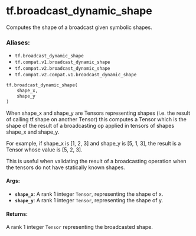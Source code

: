 <div itemscope itemtype="http://developers.google.com/ReferenceObject">
<meta itemprop="name" content="tf.broadcast_dynamic_shape" />
<meta itemprop="path" content="Stable" />
</div>

# tf.broadcast_dynamic_shape

Computes the shape of a broadcast given symbolic shapes.

### Aliases:

* `tf.broadcast_dynamic_shape`
* `tf.compat.v1.broadcast_dynamic_shape`
* `tf.compat.v2.broadcast_dynamic_shape`
* `tf.compat.v2.compat.v1.broadcast_dynamic_shape`

``` python
tf.broadcast_dynamic_shape(
    shape_x,
    shape_y
)
```

<!-- Placeholder for "Used in" -->

When shape_x and shape_y are Tensors representing shapes (i.e. the result of
calling tf.shape on another Tensor) this computes a Tensor which is the shape
of the result of a broadcasting op applied in tensors of shapes shape_x and
shape_y.

For example, if shape_x is [1, 2, 3] and shape_y is [5, 1, 3], the result is a
Tensor whose value is [5, 2, 3].

This is useful when validating the result of a broadcasting operation when the
tensors do not have statically known shapes.

#### Args:


* <b>`shape_x`</b>: A rank 1 integer `Tensor`, representing the shape of x.
* <b>`shape_y`</b>: A rank 1 integer `Tensor`, representing the shape of y.


#### Returns:

A rank 1 integer `Tensor` representing the broadcasted shape.
